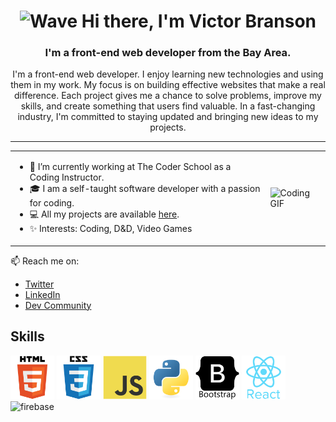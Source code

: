 <div align="center">
<h1><img src="https://raw.githubusercontent.com/TheDudeThatCode/TheDudeThatCode/master/Assets/Hi.gif" alt="Wave" width="40" height="40"/> Hi there, I'm Victor Branson </h1>

<h3> I'm a front-end web developer from the Bay Area. </h3>

<p> I'm a front-end web developer. I enjoy learning new technologies and using them in my work. My focus is on building effective websites that make a real difference. Each project gives me a chance to solve problems, improve my skills, and create something that users find valuable. In a fast-changing industry, I'm committed to staying updated and bringing new ideas to my projects. </p>
</div>

<hr>

<table border="0">
<tr>
<td>

- 🌱 I’m currently working at The Coder School as a Coding Instructor.
- 🎓 I am a self-taught software developer with a passion for coding. 
- 💻 All my projects are available [here](https://github.com/Ultimamaximus?tab=repositories).
- ✨ Interests: Coding, D&D, Video Games

</td>
<td>

![Coding GIF](https://media.giphy.com/media/2IudUHdI075HL02Pkk/giphy.gif)

</td>
</tr>
</table>


📫 Reach me on:

- [Twitter](YourTwitterLink)
- [LinkedIn](YourLinkedInLink)
- [Dev Community](YourDevCommunityLink)



## Skills

<img src="https://raw.githubusercontent.com/devicons/devicon/master/icons/html5/html5-original-wordmark.svg" alt="html5" width="70" height="70"/> <img src="https://raw.githubusercontent.com/devicons/devicon/master/icons/css3/css3-original-wordmark.svg" alt="css3" width="70" height="70"/> <img src="https://raw.githubusercontent.com/devicons/devicon/master/icons/javascript/javascript-original.svg" alt="javascript" width="70" height="70"/> <img src="https://raw.githubusercontent.com/devicons/devicon/master/icons/python/python-original.svg" alt="python" width="70" height="70"/> <img src="https://raw.githubusercontent.com/devicons/devicon/master/icons/bootstrap/bootstrap-plain-wordmark.svg" alt="bootstrap" width="70" height="70"/> <img src="https://raw.githubusercontent.com/devicons/devicon/master/icons/react/react-original-wordmark.svg" alt="react" width="70" height="70"/> <img src="https://www.vectorlogo.zone/logos/firebase/firebase-icon.svg" alt="firebase" width="70" height="70"/>
